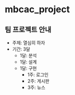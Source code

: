 # mbcac_project
## 팀 프로젝트 안내
* 주제: 열심히 하자
* 기간: 3달
  + 1달: 분석
  + 1달: 설계
  + 1달: 구현
     - 1주: 로그인
     - 2주: 게시판
     - 3주: 뉴스
